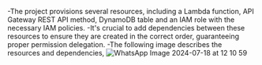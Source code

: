 -The project provisions several resources, including a Lambda function, API Gateway REST API method, DynamoDB table
and an IAM role with the necessary IAM policies.
-It's crucial to add dependencies between these resources to ensure they are created in the correct order,
guaranteeing proper permission delegation.
-The following image describes the resources and dependencies,
![WhatsApp Image 2024-07-18 at 12 10 59](https://github.com/user-attachments/assets/60fe93a1-2e06-4975-86b1-bfa579129309)
